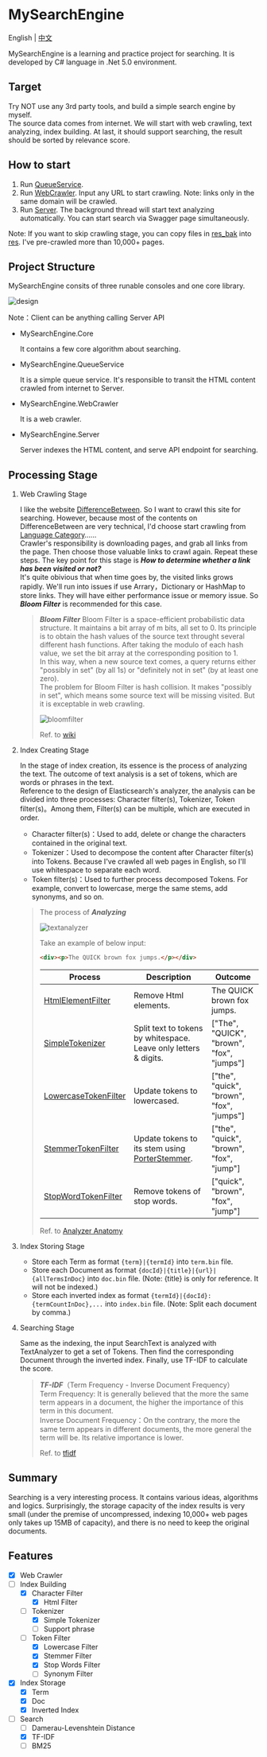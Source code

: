 # MySearchEngine

English | [中文](README-CN.md)

MySearchEngine is a learning and practice project for searching. It is developed by C# language in .Net 5.0 environment.

## Target
Try NOT use any 3rd party tools, and build a simple search engine by myself.  
The source data comes from internet. We will start with web crawling, text analyzing, index building. At last, it should support searching, the result should be sorted by relevance score.

## How to start
1. Run [QueueService](start_queue.bat).
1. Run [WebCrawler](start_crawler.bat). Input any URL to start crawling. Note: links only in the same domain will be crawled.
1. Run [Server](start_sever.bat). The background thread will start text analyzing automatically. You can start search via Swagger page simultaneously.  

Note: If you want to skip crawling stage, you can copy files in [res_bak](res_bak) into [res](res). I've pre-crawled more than 10,000+ pages.

## Project Structure
MySearchEngine consits of three runable consoles and one core library.

![design](res/design.png)

Note：Client can be anything calling Server API

- MySearchEngine.Core

  It contains a few core algorithm about searching.

- MySearchEngine.QueueService

  It is a simple queue service. It's responsible to transit the HTML content crawled from internet to Server.

- MySearchEngine.WebCrawler

  It is a web crawler.

- MySearchEngine.Server

  Server indexes the HTML content, and serve API endpoint for searching.

## Processing Stage
1. Web Crawling Stage

   I like the website [DifferenceBetween](https://www.differencebetween.com). So I want to crawl this site for searching. However, because most of the contents on DifferenceBetween are very technical, I'd choose start crawling from [Language Category](https://www.differencebetween.com/category/language/)……  
   Crawler's responsibility is downloading pages, and grab all links from the page. Then choose those valuable links to crawl again. Repeat these steps. The key point for this stage is ***How to determine whether a link has been visited or not?***   
   It's quite obivious that when time goes by, the visited links grows rapidly. We'll run into issues if use Arrary，Dictionary or HashMap to store links. They will have either performance issue or memory issue. So ***Bloom Filter*** is recommended for this case.  

   > ***Bloom Filter***
   > Bloom Filter is a space-efficient probabilistic data structure. It maintains a bit array of m bits, all set to 0. Its principle is to obtain the hash values of the source text throught several different hash functions. After taking the modulo of each hash value, we set the bit array at the corresponding position to 1.  
   > In this way, when a new source text comes, a query returns either "possibly in set" (by all 1s) or "definitely not in set" (by at least one zero).   
   > The problem for Bloom Filter is hash collision. It makes "possibly in set", which means some source text will be missing visited. But it is exceptable in web crawling. 
   >
   > ![bloomfilter](res/bloomfilter.png)
   >
   > Ref. to [wiki](https://en.wikipedia.org/wiki/Bloom_filter)

1. Index Creating Stage
  
   In the stage of index creation, its essence is the process of analyzing the text. The outcome of text analysis is a set of tokens, which are words or phrases in the text.  
   Reference to the design of Elasticsearch's analyzer, the analysis can be divided into three processes: Character filter(s), Tokenizer, Token filter(s)。Among them, Filter(s) can be multiple, which are executed in order.  
   - Character filter(s)：Used to add, delete or change the characters contained in the original text.
   - Tokenizer：Used to decompose the content after Character filter(s) into Tokens. Because I've crawled all web pages in English, so I'll use whitespace to separate each word.
   - Token filter(s)：Used to further process decomposed Tokens. For example, convert to lowercase, merge the same stems, add synonyms, and so on. 
   
   
   > The process of ***Analyzing***  
   >
   > ![textanalyzer](res/textanalyzer.png)  
   > 
   > Take an example of below input:  
   > ```html
   > <div><p>The QUICK brown fox jumps.</p></div>
   > ```
   > 
   > |Process|Description|Outcome|
   > |---|---|---|
   > |[HtmlElementFilter](src/MySearchEngine.Core/Analyzer/CharacterFilters/HtmlElementFilter.cs)|Remove Html elements. |The QUICK brown fox jumps. |
   > |[SimpleTokenizer](src/MySearchEngine.Core/Analyzer/Tokenizers/SimpleTokenizer.cs)|Split text to tokens by whitespace. Leave only letters & digits.|["The", "QUICK", "brown", "fox", "jumps"]|
   > |[LowercaseTokenFilter](src/MySearchEngine.Core/Analyzer/TokenFilters/LowercaseTokenFilter.cs)|Update tokens to lowercased.|["the", "quick", "brown", "fox", "jumps"]|
   > |[StemmerTokenFilter](src/MySearchEngine.Core/Analyzer/TokenFilters/StemmerTokenFilter.cs)|Update tokens to its stem using [PorterStemmer](https://iq.opengenus.org/porter-stemmer/).|["the", "quick", "brown", "fox", "jump"]|
   > |[StopWordTokenFilter](src/MySearchEngine.Core/Analyzer/TokenFilters/StopWordTokenFilter.cs)|Remove tokens of stop words.|["quick", "brown", "fox", "jump"]|
   >
   > Ref. to [Analyzer Anatomy](https://www.elastic.co/guide/en/elasticsearch/reference/current/analyzer-anatomy.html)
   
1. Index Storing Stage

   - Store each Term as format `{term}|{termId}` into `term.bin` file.
   - Store each Document as format `{docId}|{title}|{url}|{allTermsInDoc}` into `doc.bin` file. (Note: {title} is only for reference. It will not be indexed.) 
   - Store each inverted index as format `{termId}|{docId}:{termCountInDoc},...` into `index.bin` file. (Note: Split each document by comma.)

1. Searching Stage

   Same as the indexing, the input SearchText is analyzed with TextAnalyzer to get a set of Tokens. Then find the corresponding Document through the inverted index. Finally, use TF-IDF to calculate the score.
   
   > ***TF-IDF***（Term Frequency - Inverse Document Frequency）  
   > Term Frequency: It is generally believed that the more the same term appears in a document, the higher the importance of this term in this document.  
   > Inverse Document Frequency：On the contrary, the more the same term appears in different documents, the more general the term will be. Its relative importance is lower.
   >
   > Ref. to [tfidf](http://tfidf.com/)
   
## Summary
Searching is a very interesting process. It contains various ideas, algorithms and logics. Surprisingly, the storage capacity of the index results is very small (under the premise of uncompressed, indexing 10,000+ web pages only takes up 15MB of capacity), and there is no need to keep the original documents.

## Features
- [x] Web Crawler
- [ ] Index Building
	- [x] Character Filter
		- [x] Html Filter
	- [ ] Tokenizer
		- [x] Simple Tokenizer
		- [ ] Support phrase
	- [ ] Token Filter
		- [x] Lowercase Filter
		- [x] Stemmer Filter
		- [x] Stop Words Filter
		- [ ] Synonym Filter
- [x] Index Storage
	- [x] Term
	- [x] Doc
	- [x] Inverted Index
- [ ] Search
    - [ ] Damerau-Levenshtein Distance
	- [x] TF-IDF
	- [ ] BM25